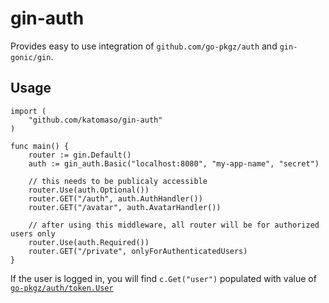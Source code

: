 # gin-auth

Provides easy to use integration of `github.com/go-pkgz/auth` and `gin-gonic/gin`.

## Usage

```golang
import (
	"github.com/katomaso/gin-auth"
)

func main() {
	router := gin.Default()
	auth := gin_auth.Basic("localhost:8080", "my-app-name", "secret")

	// this needs to be publicaly accessible
	router.Use(auth.Optional())
	router.GET("/auth", auth.AuthHandler())
	router.GET("/avatar", auth.AvatarHandler())

	// after using this middleware, all router will be for authorized users only
	router.Use(auth.Required())
	router.GET("/private", onlyForAuthenticatedUsers)
}
```

If the user is logged in, you will find `c.Get("user")` populated with value of [`go-pkgz/auth/token.User`](https://github.com/go-pkgz/auth/blob/master/token/user.go#L25)

